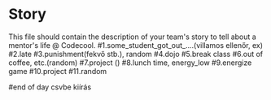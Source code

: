 # Story

This file should contain the description of your team's story to tell about a mentor's life @ Codecool.
#1.some_student_got_out_....(villamos ellenőr, ex)
#2.late
#3.punishment(fekvő stb.), random 
#4.dojo
#5.break class
#6.out of coffee, etc.(random)
#7.project ()
#8.lunch time, energy_low
#9.energize game
#10.project
#11.random

#end of day csvbe kiírás